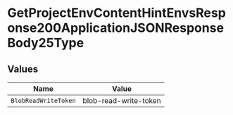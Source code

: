 # GetProjectEnvContentHintEnvsResponse200ApplicationJSONResponseBody25Type


## Values

| Name                  | Value                 |
| --------------------- | --------------------- |
| `BlobReadWriteToken`  | blob-read-write-token |